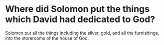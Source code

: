 # Where did Solomon put the things which David had dedicated to God?

Solomon put all the things including the silver, gold, and all the furnishings, into the storerooms of the house of God. 